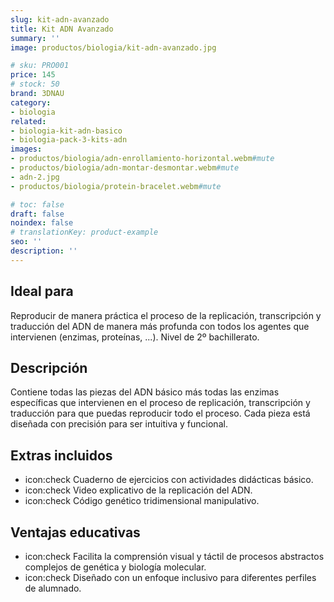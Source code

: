 ```yaml
---
slug: kit-adn-avanzado
title: Kit ADN Avanzado
summary: ''
image: productos/biologia/kit-adn-avanzado.jpg

# sku: PRO001
price: 145
# stock: 50
brand: 3DNAU
category:
- biologia
related:
- biologia-kit-adn-basico
- biologia-pack-3-kits-adn
images:
- productos/biologia/adn-enrollamiento-horizontal.webm#mute
- productos/biologia/adn-montar-desmontar.webm#mute
- adn-2.jpg
- productos/biologia/protein-bracelet.webm#mute

# toc: false
draft: false
noindex: false
# translationKey: product-example
seo: ''
description: ''
---
```

## Ideal para

Reproducir de manera práctica el proceso de la replicación, transcripción y traducción del ADN de manera más profunda con todos los agentes que intervienen (enzimas, proteínas, ...). Nivel de 2º bachillerato.

## Descripción

Contiene todas las piezas del ADN básico más todas las enzimas específicas que intervienen en el proceso de replicación, transcripción y traducción para que puedas reproducir todo el proceso. Cada pieza está diseñada con precisión para ser intuitiva y funcional.

## Extras incluidos

- icon:check Cuaderno de ejercicios con actividades didácticas básico.
- icon:check Video explicativo de la replicación del ADN.
- icon:check Código genético tridimensional manipulativo.

## Ventajas educativas

- icon:check Facilita la comprensión visual y táctil de procesos abstractos complejos de genética y biología molecular. 
- icon:check Diseñado con un enfoque inclusivo para diferentes perfiles de alumnado.

